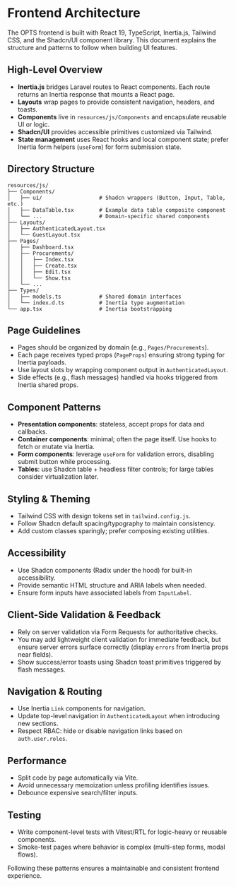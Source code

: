 # Frontend Architecture

The OPTS frontend is built with React 19, TypeScript, Inertia.js, Tailwind CSS, and the Shadcn/UI component library. This document explains the structure and patterns to follow when building UI features.

## High-Level Overview

- **Inertia.js** bridges Laravel routes to React components. Each route returns an Inertia response that mounts a React page.
- **Layouts** wrap pages to provide consistent navigation, headers, and toasts.
- **Components** live in `resources/js/Components` and encapsulate reusable UI or logic.
- **Shadcn/UI** provides accessible primitives customized via Tailwind.
- **State management** uses React hooks and local component state; prefer Inertia form helpers (`useForm`) for form submission state.

## Directory Structure

```
resources/js/
├── Components/
│   ├── ui/                  # Shadcn wrappers (Button, Input, Table, etc.)
│   ├── DataTable.tsx        # Example data table composite component
│   └── ...                  # Domain-specific shared components
├── Layouts/
│   ├── AuthenticatedLayout.tsx
│   └── GuestLayout.tsx
├── Pages/
│   ├── Dashboard.tsx
│   ├── Procurements/
│   │   ├── Index.tsx
│   │   ├── Create.tsx
│   │   ├── Edit.tsx
│   │   └── Show.tsx
│   └── ...
├── Types/
│   ├── models.ts            # Shared domain interfaces
│   └── index.d.ts           # Inertia type augmentation
└── app.tsx                  # Inertia bootstrapping
```

## Page Guidelines

- Pages should be organized by domain (e.g., `Pages/Procurements`).
- Each page receives typed props (`PageProps`) ensuring strong typing for Inertia payloads.
- Use layout slots by wrapping component output in `AuthenticatedLayout`.
- Side effects (e.g., flash messages) handled via hooks triggered from Inertia shared props.

## Component Patterns

- **Presentation components**: stateless, accept props for data and callbacks.
- **Container components**: minimal; often the page itself. Use hooks to fetch or mutate via Inertia.
- **Form components**: leverage `useForm` for validation errors, disabling submit button while processing.
- **Tables**: use Shadcn table + headless filter controls; for large tables consider virtualization later.

## Styling & Theming

- Tailwind CSS with design tokens set in `tailwind.config.js`.
- Follow Shadcn default spacing/typography to maintain consistency.
- Add custom classes sparingly; prefer composing existing utilities.

## Accessibility

- Use Shadcn components (Radix under the hood) for built-in accessibility.
- Provide semantic HTML structure and ARIA labels when needed.
- Ensure form inputs have associated labels from `InputLabel`.

## Client-Side Validation & Feedback

- Rely on server validation via Form Requests for authoritative checks.
- You may add lightweight client validation for immediate feedback, but ensure server errors surface correctly (display `errors` from Inertia props near fields).
- Show success/error toasts using Shadcn toast primitives triggered by flash messages.

## Navigation & Routing

- Use Inertia `Link` components for navigation.
- Update top-level navigation in `AuthenticatedLayout` when introducing new sections.
- Respect RBAC: hide or disable navigation links based on `auth.user.roles`.

## Performance

- Split code by page automatically via Vite.
- Avoid unnecessary memoization unless profiling identifies issues.
- Debounce expensive search/filter inputs.

## Testing

- Write component-level tests with Vitest/RTL for logic-heavy or reusable components.
- Smoke-test pages where behavior is complex (multi-step forms, modal flows).

Following these patterns ensures a maintainable and consistent frontend experience.

